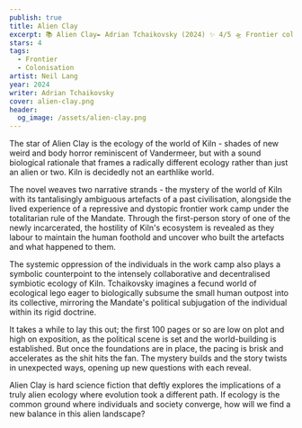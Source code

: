 ```yaml
---
publish: true
title: Alien Clay
excerpt: 📚 Alien Clay✒️ Adrian Tchaikovsky (2024) ✨ 4/5 🛸 Frontier colony 🖌️ Neil Lang
stars: 4
tags:
  - Frontier
  - Colonisation
artist: Neil Lang
year: 2024
writer: Adrian Tchaikovsky
cover: alien-clay.png
header:
  og_image: /assets/alien-clay.png
---
```

The star of Alien Clay is the ecology of the world of Kiln - shades of new weird and body horror reminiscent of Vandermeer, but with a sound biological rationale that frames a radically different ecology rather than just an alien or two. Kiln is decidedly not an earthlike world.  
  
The novel weaves two narrative strands - the mystery of the world of Kiln with its tantalisingly ambiguous artefacts of a past civilisation, alongside the lived experience of a repressive and dystopic frontier work camp under the totalitarian rule of the Mandate. Through the first-person story of one of the newly incarcerated, the hostility of Kiln's ecosystem is revealed as they labour to maintain the human foothold and uncover who built the artefacts and what happened to them.  
  
The systemic oppression of the individuals in the work camp also plays a symbolic counterpoint to the intensely collaborative and decentralised symbiotic ecology of Kiln. Tchaikovsky imagines a fecund world of ecological lego eager to biologically subsume the small human outpost into its collective, mirroring the Mandate's political subjugation of the individual within its rigid doctrine.  
  
It takes a while to lay this out; the first 100 pages or so are low on plot and high on exposition, as the political scene is set and the world-building is established. But once the foundations are in place, the pacing is brisk and accelerates as the shit hits the fan. The mystery builds and the story twists in unexpected ways, opening up new questions with each reveal.  
  
Alien Clay is hard science fiction that deftly explores the implications of a truly alien ecology where evolution took a different path. If ecology is the common ground where individuals and society converge, how will we find a new balance in this alien landscape?